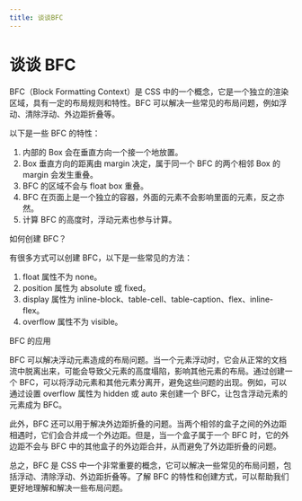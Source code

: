 ```yaml
---
title: 谈谈BFC
---
```


# 谈谈 BFC

BFC（Block Formatting Context）是 CSS 中的一个概念，它是一个独立的渲染区域，具有一定的布局规则和特性。BFC 可以解决一些常见的布局问题，例如浮动、清除浮动、外边距折叠等。

以下是一些 BFC 的特性：

1. 内部的 Box 会在垂直方向一个接一个地放置。
2. Box 垂直方向的距离由 margin 决定，属于同一个 BFC 的两个相邻 Box 的 margin 会发生重叠。
3. BFC 的区域不会与 float box 重叠。
4. BFC 在页面上是一个独立的容器，外面的元素不会影响里面的元素，反之亦然。
5. 计算 BFC 的高度时，浮动元素也参与计算。

如何创建 BFC？

有很多方式可以创建 BFC，以下是一些常见的方法：

1. float 属性不为 none。
2. position 属性为 absolute 或 fixed。
3. display 属性为 inline-block、table-cell、table-caption、flex、inline-flex。
4. overflow 属性不为 visible。

BFC 的应用

BFC 可以解决浮动元素造成的布局问题。当一个元素浮动时，它会从正常的文档流中脱离出来，可能会导致父元素的高度塌陷，影响其他元素的布局。通过创建一个 BFC，可以将浮动元素和其他元素分离开，避免这些问题的出现。例如，可以通过设置 overflow 属性为 hidden 或 auto 来创建一个 BFC，让包含浮动元素的元素成为 BFC。

此外，BFC 还可以用于解决外边距折叠的问题。当两个相邻的盒子之间的外边距相遇时，它们会合并成一个外边距。但是，当一个盒子属于一个 BFC 时，它的外边距不会与 BFC 中的其他盒子的外边距合并，从而避免了外边距折叠的问题。

总之，BFC 是 CSS 中一个非常重要的概念，它可以解决一些常见的布局问题，包括浮动、清除浮动、外边距折叠等。了解 BFC 的特性和创建方式，可以帮助我们更好地理解和解决一些布局问题。
